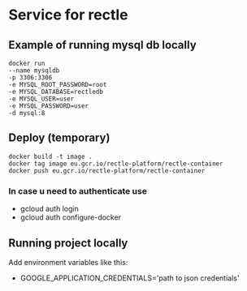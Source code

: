 # Service for rectle

## Example of running mysql db locally

``` 
docker run 
--name mysqldb 
-p 3306:3306 
-e MYSQL_ROOT_PASSWORD=root 
-e MYSQL_DATABASE=rectledb 
-e MYSQL_USER=user 
-e MYSQL_PASSWORD=user 
-d mysql:8 
```

## Deploy (temporary)
```
docker build -t image .
docker tag image eu.gcr.io/rectle-platform/rectle-container
docker push eu.gcr.io/rectle-platform/rectle-container
```
### In case u need to authenticate use 
* gcloud auth login 
* gcloud auth configure-docker

## Running project locally
Add environment variables like this:
* GOOGLE_APPLICATION_CREDENTIALS='path to json credentials'


